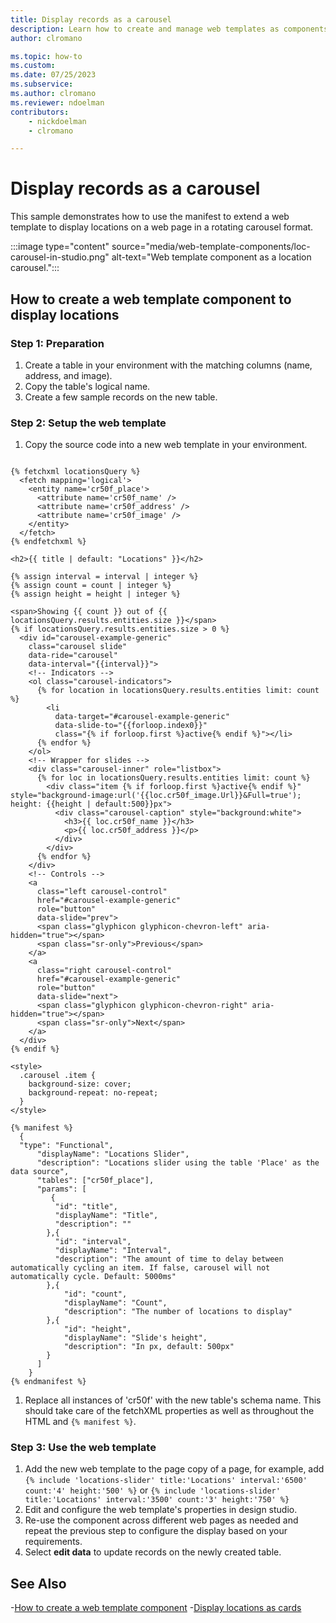 ```yaml
---
title: Display records as a carousel
description: Learn how to create and manage web templates as components in Power Pages.
author: clromano

ms.topic: how-to
ms.custom: 
ms.date: 07/25/2023
ms.subservice:
ms.author: clromano
ms.reviewer: ndoelman
contributors:
    - nickdoelman
    - clromano

---
```


# Display records as a carousel

This sample demonstrates how to use the manifest to extend a web template to display locations on a web page in a rotating carousel format.

:::image type="content" source="media/web-template-components/loc-carousel-in-studio.png" alt-text="Web template component as a location carousel.":::

## How to create a web template component to display locations

### Step 1: Preparation

1. Create a table in your environment with the matching columns (name, address, and image). 
2. Copy the table's logical name.
1. Create a few sample records on the new table.

### Step 2: Setup the web template

1. Copy the source code into a new web template in your environment.

```http

{% fetchxml locationsQuery %}
  <fetch mapping='logical'>
    <entity name='cr50f_place'>
      <attribute name='cr50f_name' />
      <attribute name='cr50f_address' />
      <attribute name='cr50f_image' />
    </entity>
  </fetch>
{% endfetchxml %}

<h2>{{ title | default: "Locations" }}</h2>

{% assign interval = interval | integer %}
{% assign count = count | integer %}
{% assign height = height | integer %}

<span>Showing {{ count }} out of {{ locationsQuery.results.entities.size }}</span>
{% if locationsQuery.results.entities.size > 0 %}
  <div id="carousel-example-generic"
    class="carousel slide"
    data-ride="carousel"
    data-interval="{{interval}}">
    <!-- Indicators -->
    <ol class="carousel-indicators">
      {% for location in locationsQuery.results.entities limit: count %}
        <li
          data-target="#carousel-example-generic"
          data-slide-to="{{forloop.index0}}"
          class="{% if forloop.first %}active{% endif %}"></li>
      {% endfor %}
    </ol>
    <!-- Wrapper for slides -->
    <div class="carousel-inner" role="listbox">
      {% for loc in locationsQuery.results.entities limit: count %}
        <div class="item {% if forloop.first %}active{% endif %}" style="background-image:url('{{loc.cr50f_image.Url}}&Full=true'); height: {{height | default:500}}px">
          <div class="carousel-caption" style="background:white">
            <h3>{{ loc.cr50f_name }}</h3>
            <p>{{ loc.cr50f_address }}</p>
          </div>
        </div>
      {% endfor %}
    </div>
    <!-- Controls -->
    <a
      class="left carousel-control"
      href="#carousel-example-generic"
      role="button"
      data-slide="prev">
      <span class="glyphicon glyphicon-chevron-left" aria-hidden="true"></span>
      <span class="sr-only">Previous</span>
    </a>
    <a
      class="right carousel-control"
      href="#carousel-example-generic"
      role="button"
      data-slide="next">
      <span class="glyphicon glyphicon-chevron-right" aria-hidden="true"></span>
      <span class="sr-only">Next</span>
    </a>
  </div>
{% endif %}

<style>
  .carousel .item {
    background-size: cover;
    background-repeat: no-repeat;
  }
</style>

{% manifest %}
  {
  "type": "Functional",
      "displayName": "Locations Slider",
      "description": "Locations slider using the table 'Place' as the data source",
      "tables": ["cr50f_place"],
      "params": [
         {
          "id": "title",
          "displayName": "Title",
          "description": ""
        },{
          "id": "interval",
          "displayName": "Interval",
          "description": "The amount of time to delay between automatically cycling an item. If false, carousel will not automatically cycle. Default: 5000ms"
        },{
            "id": "count",
            "displayName": "Count",
            "description": "The number of locations to display"
        },{
            "id": "height",
            "displayName": "Slide's height",
            "description": "In px, default: 500px"
        }
      ]
    }
{% endmanifest %}

```
1. Replace all instances of 'cr50f' with the new table's schema name. This should take care of the fetchXML properties as well as throughout the HTML and `{% manifest %}`.

### Step 3: Use the web template

1. Add the new web template to the page copy of a page, for example, add `{% include 'locations-slider' title:'Locations' interval:'6500' count:'4' height:'500' %}` or `{% include 'locations-slider' title:'Locations' interval:'3500' count:'3' height:'750' %}`
1. Edit and configure the web template's properties in design studio.
1. Re-use the component across different web pages as needed and repeat the previous step to configure the display based on your requirements.
1. Select **edit data** to update records on the newly created table.

## See Also

-[How to create a web template component](web-templates-as-components-how-to.md)
-[Display locations as cards](web-templates-as-components-location-cards.md)